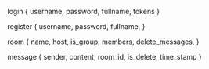 login {
  username,
  password,
  fullname,
  tokens
}

register {
  username,
  password,
  fullname,
}

room {
  name,
  host,
  is_group,
  members,
  delete_messages,
}

message {
  sender,
  content,
  room_id,
  is_delete,
  time_stamp
}